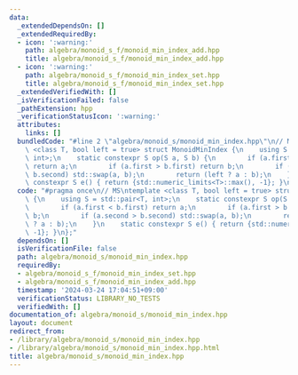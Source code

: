 ```yaml
---
data:
  _extendedDependsOn: []
  _extendedRequiredBy:
  - icon: ':warning:'
    path: algebra/monoid_s_f/monoid_min_index_add.hpp
    title: algebra/monoid_s_f/monoid_min_index_add.hpp
  - icon: ':warning:'
    path: algebra/monoid_s_f/monoid_min_index_set.hpp
    title: algebra/monoid_s_f/monoid_min_index_set.hpp
  _extendedVerifiedWith: []
  _isVerificationFailed: false
  _pathExtension: hpp
  _verificationStatusIcon: ':warning:'
  attributes:
    links: []
  bundledCode: "#line 2 \"algebra/monoid_s/monoid_min_index.hpp\"\n// MS\ntemplate\
    \ <class T, bool left = true> struct MonoidMinIndex {\n    using S = std::pair<T,\
    \ int>;\n    static constexpr S op(S a, S b) {\n        if (a.first < b.first)\
    \ return a;\n        if (a.first > b.first) return b;\n        if (a.second >\
    \ b.second) std::swap(a, b);\n        return (left ? a : b);\n    }\n    static\
    \ constexpr S e() { return {std::numeric_limits<T>::max(), -1}; }\n};\n"
  code: "#pragma once\n// MS\ntemplate <class T, bool left = true> struct MonoidMinIndex\
    \ {\n    using S = std::pair<T, int>;\n    static constexpr S op(S a, S b) {\n\
    \        if (a.first < b.first) return a;\n        if (a.first > b.first) return\
    \ b;\n        if (a.second > b.second) std::swap(a, b);\n        return (left\
    \ ? a : b);\n    }\n    static constexpr S e() { return {std::numeric_limits<T>::max(),\
    \ -1}; }\n};"
  dependsOn: []
  isVerificationFile: false
  path: algebra/monoid_s/monoid_min_index.hpp
  requiredBy:
  - algebra/monoid_s_f/monoid_min_index_set.hpp
  - algebra/monoid_s_f/monoid_min_index_add.hpp
  timestamp: '2024-03-24 17:04:51+09:00'
  verificationStatus: LIBRARY_NO_TESTS
  verifiedWith: []
documentation_of: algebra/monoid_s/monoid_min_index.hpp
layout: document
redirect_from:
- /library/algebra/monoid_s/monoid_min_index.hpp
- /library/algebra/monoid_s/monoid_min_index.hpp.html
title: algebra/monoid_s/monoid_min_index.hpp
---
```

